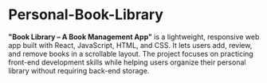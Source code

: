 # Personal-Book-Library
**"Book Library – A Book Management App"** is a lightweight, responsive web app built with React, JavaScript, HTML, and CSS. It lets users add, review, and remove books in a scrollable layout. The project focuses on practicing front-end development skills while helping users organize their personal library without requiring back-end storage.
